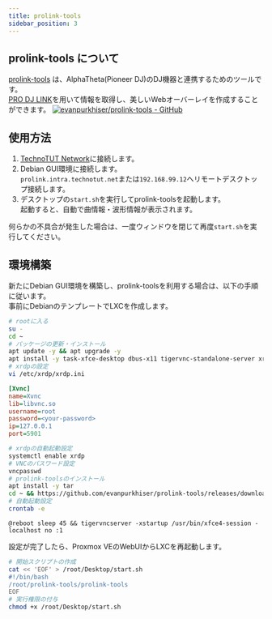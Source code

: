 ```yaml
---
title: prolink-tools
sidebar_position: 3
---
```

## prolink-tools について
[prolink-tools](https://https://prolink.tools/) は、AlphaTheta(Pioneer DJ)のDJ機器と連携するためのツールです。  
[PRO DJ LINK](/service/dj/prodjlink)を用いて情報を取得し、美しいWebオーバーレイを作成することができます。
[![evanpurkhiser/prolink-tools - GitHub](https://gh-card.dev/repos/evanpurkhiser/prolink-tools.svg?fullname=)](https://github.com/evanpurkhiser/prolink-tools)  

## 使用方法
1. [TechnoTUT Network](/)に接続します。  
2. Debian GUI環境に接続します。  
   `prolink.intra.technotut.net`または`192.168.99.12`へリモートデスクトップ接続します。
3. デスクトップの`start.sh`を実行してprolink-toolsを起動します。  
    起動すると、自動で曲情報・波形情報が表示されます。  

何らかの不具合が発生した場合は、一度ウィンドウを閉じて再度`start.sh`を実行してください。  

## 環境構築
新たにDebian GUI環境を構築し、prolink-toolsを利用する場合は、以下の手順に従います。  
事前にDebianのテンプレートでLXCを作成します。  
```bash  
# rootに入る
su -
cd ~
# パッケージの更新・インストール
apt update -y && apt upgrade -y
apt install -y task-xfce-desktop dbus-x11 tigervnc-standalone-server xrdp
# xrdpの設定
vi /etc/xrdp/xrdp.ini
```
```ini
[Xvnc]
name=Xvnc
lib=libvnc.so
username=root
password=<your-password>
ip=127.0.0.1
port=5901
```
```bash
# xrdpの自動起動設定
systemctl enable xrdp
# VNCのパスワード設定
vncpasswd
# prolink-toolsのインストール
apt install -y tar
cd ~ && https://github.com/evanpurkhiser/prolink-tools/releases/download/main-build/prolink-tools-dev-a7e78b9-linux.tar.gz && tar -xvf prolink-tools-dev-a7e78b9-linux.tar.gz && mv prolink-tools-dev-a7e78b9-linux prolink-tools && rm -f prolink-tools-dev-a7e78b9-linux.tar.gz
# 自動起動設定
crontab -e
```
```crontab
@reboot sleep 45 && tigervncserver -xstartup /usr/bin/xfce4-session -localhost no :1 
```
設定が完了したら、Proxmox VEのWebUIからLXCを再起動します。
```bash
# 開始スクリプトの作成
cat << 'EOF' > /root/Desktop/start.sh
#!/bin/bash
/root/prolink-tools/prolink-tools
EOF
# 実行権限の付与
chmod +x /root/Desktop/start.sh
```